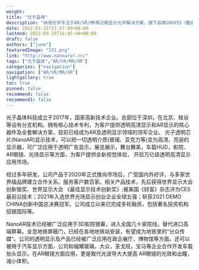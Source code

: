 ```yaml
---
weight: 
title: "光子晶体"
description: "纳德光学专注于AR/VR/MR等近眼显示光学解决方案，旗下品牌GOOVIS（酷睿视）智能眼镜，具有影院级3D视效，支持360全景视频，多重护眼，超清晰、超轻巧、不晕眩，为用户提供全新高品质视频观看方式。"
date: 2022-03-25T21:57:40+08:00
lastmod: 2022-03-25T16:45:40+08:00
draft: false
authors: ["june"]
featuredImage: "331.png"
link: "http://www.nanoarvr.cn/"
tags: ["光子晶体","AR/VR/MR/XR"]
categories: ["navigation"]
navigation: ["AR/VR/MR/XR"]
lightgallery: true
toc: true
pinned: false
recommend: false
recommend1: false
---
```

光子晶体科技成立于2017年，国家高新技术企业。总部位于深圳，在北京、硅谷等设有分支机构。拥有核心技术专利，为客户提供透明高清显示和AR显示的核心器件及全套解决方案，目前已经成为AR及透明显示领域的领军企业。 光子透明芯片(NanoAR)显示技术，可以把一切透明介质(玻璃、亚克力等)变为高清、亮丽的显示器，可广泛应用于透明广告显示，展览展示，舞台舞美，车载HUD，影院、AR眼镜、光场显示等方面，为客户提供全新视觉体验， 开启万亿级透明高清显示应用市场。

经过多年研发，公司产品于2020年正式推向市场后，广受国内外好评，与多家世界级品牌建立合作关系。服务客户数百家。相关产品技术，先后获得世界显示大会创新银奖、世界显示大会 《最佳显示技术创新奖》;被美国《财富》杂志评为CES最前沿技术；2021年入选世界光场显示创业企业全球五强；斩获2021 DEMO CHINA创新中国总决赛冠军。公司成立以来已完成多轮融资，包括著名投资机构招银国际等。 

NanoAR技术已经被广泛应用于3D影院银幕，进入全国几十家院线，替代进口高端屏幕。全息地铁屏蔽门，已经在各地地铁站安装，有望成为地铁里的“分众传媒“。公司的透明显示及产品已经被广泛应用在政企展厅，博物馆等方面。还可以被用于汽车显示方面，公司和福耀玻璃，大众，圣戈班，宝马等企业合作开发车载抬头显示。在AR眼镜方面应用，更是取代光波导大大提高 AR眼镜的光效和出瞳，减小体积。
